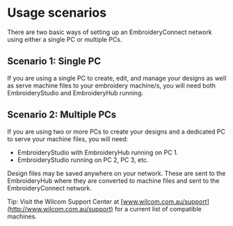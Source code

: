 # Usage scenarios

There are two basic ways of setting up an EmbroideryConnect network using either a single PC or multiple PCs.

## Scenario 1: Single PC

If you are using a single PC to create, edit, and manage your designs as well as serve machine files to your embroidery machine/s, you will need both EmbroideryStudio and EmbroideryHub running.

## Scenario 2: Multiple PCs

If you are using two or more PCs to create your designs and a dedicated PC to serve your machine files, you will need:

- EmbroideryStudio with EmbroideryHub running on PC 1.
- EmbroideryStudio running on PC 2, PC 3, etc.

Design files may be saved anywhere on your network. These are sent to the EmbroideryHub where they are converted to machine files and sent to the EmbroideryConnect network.

Tip: Visit the Wilcom Support Center at [www.wilcom.com.au/support](http://www.wilcom.com.au/support) for a current list of compatible machines.
